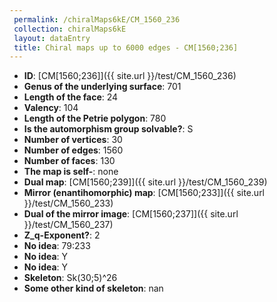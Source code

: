```yaml
--- 
 permalink: /chiralMaps6kE/CM_1560_236 
 collection: chiralMaps6kE
 layout: dataEntry
 title: Chiral maps up to 6000 edges - CM[1560;236]
---
```


- **ID**: [CM[1560;236]]({{ site.url }}/test/CM_1560_236)
- **Genus of the underlying surface**: 701
- **Length of the face**: 24
- **Valency**: 104
- **Length of the Petrie polygon**: 780
- **Is the automorphism group solvable?**: S
- **Number of vertices**: 30
- **Number of edges**: 1560
- **Number of faces**: 130
- **The map is self-**: none
- **Dual map**: [CM[1560;239]]({{ site.url }}/test/CM_1560_239)
- **Mirror (enantihomorphic) map**: [CM[1560;233]]({{ site.url }}/test/CM_1560_233)
- **Dual of the mirror image**: [CM[1560;237]]({{ site.url }}/test/CM_1560_237)
- **Z_q-Exponent?**: 2
- **No idea**:  79:233
- **No idea**: Y
- **No idea**: Y
- **Skeleton**: Sk(30;5)^26
- **Some other kind of skeleton**: nan
